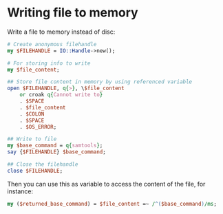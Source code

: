 # Writing file to memory
Write a file to memory instead of disc:
```Perl
# Create anonymous filehandle
my $FILEHANDLE = IO::Handle->new();

# For storing info to write
my $file_content;

## Store file content in memory by using referenced variable
open $FILEHANDLE, q{>}, \$file_content
    or croak q{Cannot write to}
    . $SPACE
    . $file_content
    . $COLON
    . $SPACE
    . $OS_ERROR;

## Write to file
my $base_command = q{samtools};
say {$FILEHANDLE} $base_command;

## Close the filehandle
close $FILEHANDLE;
```

Then you can use this as variable to access the content of the file, for instance:
```Perl
my ($returned_base_command) = $file_content =~ /^($base_command)/ms;
```
